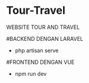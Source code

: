 # Tour-Travel
WEBSITE TOUR AND TRAVEL

#BACKEND DENGAN LARAVEL 
- php artisan serve

#FRONTEND DENGAN VUE
- npm run dev

